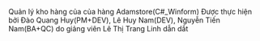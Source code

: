 
Quản lý kho hàng của của hàng Adamstore(C#_Winform)
Được thực hiện bởi Đào Quang Huy(PM+DEV), Lê Huy Nam(DEV), Nguyễn Tiến Nam(BA+QC) do giảng viên Lê Thị Trang Linh dẫn dắt
